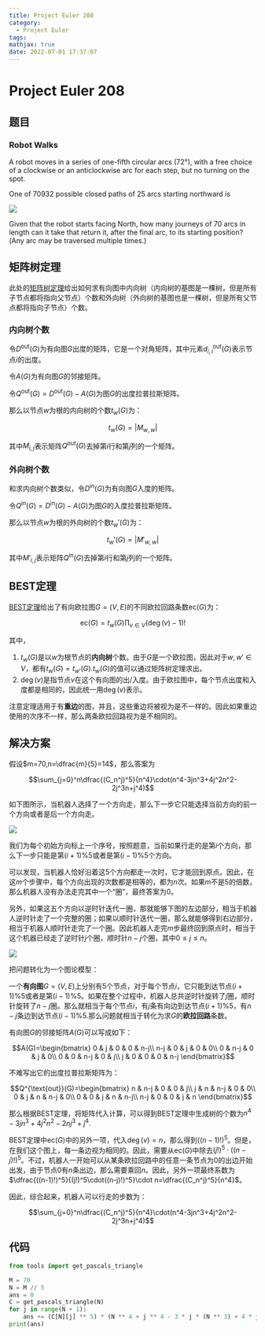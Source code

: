 ```yaml
---
title: Project Euler 208
category:
  - Project Euler
tags:
mathjax: true
date: 2022-07-01 17:37:07
---
```


<escape><!-- more --></escape>

# Project Euler 208

## 题目

### Robot Walks

A robot moves in a series of one-fifth circular arcs ($72°$), with a free choice of a clockwise or an anticlockwise arc for each step, but no turning on the spot.

One of $70932$ possible closed paths of $25$ arcs starting northward is

![](../images/p208_robotwalk.gif)

Given that the robot starts facing North, how many journeys of $70$ arcs in length can it take that return it, after the final arc, to its starting position?(Any arc may be traversed multiple times.)

## 矩阵树定理

此处的[矩阵树定理](https://en.wikipedia.org/wiki/Kirchhoff%27s_theorem)给出如何求有向图中内向树（内向树的基图是一棵树，但是所有子节点都将指向父节点）个数和外向树（外向树的基图也是一棵树，但是所有父节点都将指向子节点）个数。

### 内向树个数

令$D^{\text{out}}(G)$为有向图$G$出度的矩阵，它是一个对角矩阵，其中元素$d^{\text{out}}_{i,i}(G)$表示节点$i$的出度。

令$A(G)$为有向图$G$的邻接矩阵。

令$Q^{\text{out}}(G)=D^{\text{out}}(G)-A(G)$为图$G$的出度拉普拉斯矩阵。

那么以节点$w$为根的内向树的个数$t_w(G)$为：

$$t_w(G)=|M_{w,w}|$$

其中$M_{i,j}$表示矩阵$Q^{\text{out}}(G)$去掉第$i$行和第$j$列的一个矩阵。

### 外向树个数

和求内向树个数类似，令$D^{\text{in}}(G)$为有向图$G$入度的矩阵。

令$Q^{\text{in}}(G)=D^{\text{in}}(G)-A(G)$为图$G$的入度拉普拉斯矩阵。

那么以节点$w$为根的外向树的个数$t_w'(G)$为：

$$t_w'(G)=|M'_{w,w}|$$

其中$M'_{i,j}$表示矩阵$Q^{\text{in}}(G)$去掉第$i$行和第$j$列的一个矩阵。

## BEST定理

[BEST定理](https://en.wikipedia.org/wiki/BEST_theorem)给出了有向欧拉图$G=(V,E)$的不同欧拉回路条数$\text {ec}(G)$为：

$$\text {ec} (G)=t_{w}(G)\prod _{v\in V}(\deg(v)-1)!$$

其中，

1. $t_w(G)$是以$w$为根节点的**内向树**个数。由于$G$是一个欧拉图，因此对于$w,w'\in V$，都有$t_w(G)=t_{w'}(G)$.$t_w(G)$的值可以通过矩阵树定理求出。
2. $\deg(v)$是指节点$v$在这个有向图的出/入度。由于欧拉图中，每个节点出度和入度都是相同的，因此统一用$\deg(v)$表示。

注意定理适用于有**重边**的图，并且，这些重边将被视为是不一样的。因此如果重边使用的次序不一样，那么两条欧拉回路视为是不相同的。

## 解决方案

假设$m=70,n=\dfrac{m}{5}=14$，那么答案为

$$\sum_{j=0}^n\dfrac{(C_n^j)^5}{n^4}\cdot(n^4-3jn^3+4j^2n^2-2j^3n+j^4)$$

如下图所示，当机器人选择了一个方向走，那么下一步它只能选择当前方向的前一个方向或者是后一个方向走。

![](../images/p208-1.png)

我们为每个初始方向标上一个序号，按照题意，当前如果行走的是第$i$个方向，那么下一步只能是第$(i+1)\% 5$或者是第$(i-1)\%5$个方向。

可以发现，当机器人恰好沿着这$5$个方向都走一次时，它才能回到原点。因此，在这$m$个步骤中，每个方向出现的次数都是相等的，都为$n$次。如果$m$不是$5$的倍数，那么机器人没有办法走完其中一个“圈”，最终答案为$0$。

另外，如果这五个方向以逆时针迭代一圈，那就能够下图的左边部分，相当于机器人逆时针走了一个完整的圈；如果以顺时针迭代一圈，那么就能够得到右边部分，相当于机器人顺时针走完了一个圈。因此机器人走完$m$步最终回到原点时，相当于这个机器已经走了逆时针$j$个圈，顺时针$n-j$个圈，其中$0\le j\le n$。

![](../images/p208-2.png)

把问题转化为一个图论模型：

一个**有向图**$G=(V,E)$上分别有$5$个节点，对于每个节点$i$，它只能到达节点$(i+1)\% 5$或者是第$(i-1)\%5$。如果在整个过程中，机器人总共逆时针旋转了$j$圈，顺时针旋转了$n-j$圈。那么就相当于每个节点$i$，有$j$条有向边到达节点$(i+1)\%5$，有$n-j$条边到达节点$(i-1)\%5$.那么问题就相当于转化为求$G$的**欧拉回路**条数。

有向图$G$的邻接矩阵$A(G)$可以写成如下：

$$A(G)=\begin{bmatrix}
0 & j & 0 & 0 & n-j\\
n-j & 0 & j & 0 & 0\\
0 & n-j & 0 & j & 0\\
0 & 0 & n-j & 0 & j\\
j & 0 & 0 & 0 & n-j
\end{bmatrix}$$

不难写出它的出度拉普拉斯矩阵为：

$$Q^{\text{out}}(G)=\begin{bmatrix}
n & n-j & 0 & 0 & j\\
j & n & n-j & 0 & 0\\
0 & j & n & n-j & 0\\
0 & 0 & j & n & n-j\\
n-j & 0 & 0 & j & n
\end{bmatrix}$$

那么根据BEST定理，将矩阵代入计算，可以得到BEST定理中生成树的个数为$n^4-3jn^3+4j^2n^2-2nj^3+j^4$.

BEST定理中$\text{ec}(G)$中的另外一项，代入$\deg(v)=n$，那么得到$((n-1)!)^5$。但是，在我们这个图上，每一条边视为相同的。因此，需要从$\text{ec}(G)$中除去$(j!)^5\cdot((n-j)!)^5$。不过，机器人一开始可以从某条欧拉回路中的任意一条节点为$0$的出边开始出发，由于节点$0$有$n$条出边，那么需要乘回$n$。因此，另外一项最终系数为$\dfrac{((n-1)!)^5}{(j!)^5\cdot((n-j)!)^5}\cdot n=\dfrac{(C_n^j)^5}{n^4}$。

因此，综合起来，机器人可以行走的步数为：

$$\sum_{j=0}^n\dfrac{(C_n^j)^5}{n^4}\cdot(n^4-3jn^3+4j^2n^2-2j^3n+j^4)$$

## 代码

```py
from tools import get_pascals_triangle

M = 70
N = M // 5
ans = 0
C = get_pascals_triangle(N)
for j in range(N + 1):
    ans += (C[N][j] ** 5) * (N ** 4 + j ** 4 - 3 * j * (N ** 3) + 4 * j * j * N * N - 2 * N * (j ** 3)) // (N ** 4)
print(ans)

```

